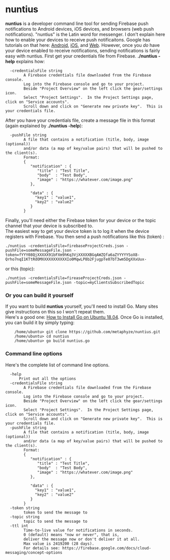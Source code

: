 # nuntius
<b>nuntius</b> is a developer command line tool for sending Firebase push notifications to Android devices,
iOS devices, and browsers (web push notifications).  "nuntius" is the Latin word for messenger.  I don't explain here how to 
enable your devices to receive push notificaitons.  Google has tutorials on that here: [Android](https://firebase.google.com/docs/cloud-messaging/android/client),
[iOS](https://firebase.google.com/docs/cloud-messaging/ios/client), and [Web](https://firebase.google.com/docs/cloud-messaging/js/client).
However, once you <em>do</em> have your device enabled to receive notifications, sending notifications is fairly easy with nuntius.
First get your credentials file from Firebase.  <b>./nuntius -help</b> explains how:
```
  -credentialsFile string
    	A Firebase credentials file downloaded from the Firebase console.
    	Log into the Firebase console and go to your project. 
    	Beside "Project Overview" on the left click the gear/settings icon.  
    	Select "Project Settings".  In the Project Settings page, click on "Service accounts".  
    	Scroll down and click on "Generate new private key".  This is your credentials file.
```
After you have your credentials file, create a message file in this format (again explained by <b>./nuntius -help</b>):
```
  -pushFile string
    	A file that contains a notification (title, body, image (optional)) 
    	and/or data (a map of key/value pairs) that will be pushed to the client(s). 
    	Format:
    	{
    	   "notification" : { 
    	      "title" : "Test Title",
    	      "body"  : "Test Body",
    	      "image" : "https://whatever.com/image.png"
    	   },  
    	
    	   "data" : { 
    	     "key1" : "value1",
    	     "key2" : "value2"
    	   }   
    	}
```

Finally, you'll need either the Firebase token for your device or the topic channel that your device is subscribed to.  
The easiest way to get your device token is to log it when the device registers with Firebase. You then send a push notifications like this (token)
:
```
./nuntius -credentialsFile=firebaseProjectCreds.json -pushFile=someMessageFile.json -token=fYYY08QjXXXXX91bFXm9hKq3VjXXXXXBGqAWZQfa6aZYYYYYSoX8-Qrho7nqI1KTtRdOMXXXXXXXXXXXIo0MqwLP8b2FjugpTe07bT3wm5DgXXxUux-
```
or this (topic):
```
./nuntius -credentialsFile=fireaseProjectCreds.json -pushFile=someMessageFile.json -topic=myClientsSubscribedTopic
```

### Or you can build it yourself
If you want to build <b>nuntius</b> yourself, you'll need to install Go.  Many sites give instructions on this so I won't repeat them.  
Here's a good one: [How to Install Go on Ubuntu 18.04](https://linuxize.com/post/how-to-install-go-on-ubuntu-18-04/).
Once Go is installed, you can build it by simply typing:

```
    /home/ubuntu> git clone https://github.com/metaphyze/nuntius.git
    /home/ubuntu> cd nuntius
    /home/ubuntu> go build nuntius.go
```


### Command line options
Here's the complete list of command line options.  
```
  -help 
      Print out all the options
  -credentialsFile string
    	A Firebase credentials file downloaded from the Firebase console.
    	Log into the Firebase console and go to your project. 
    	Beside "Project Overview" on the left click the gear/settings icon.  
    	Select "Project Settings".  In the Project Settings page, click on "Service accounts".  
    	Scroll down and click on "Generate new private key".  This is your credentials file.
  -pushFile string
    	A file that contains a notification (title, body, image (optional)) 
    	and/or data (a map of key/value pairs) that will be pushed to the client(s). 
    	Format:
    	{
    	   "notification" : { 
    	      "title" : "Test Title",
    	      "body"  : "Test Body",
    	      "image" : "https://whatever.com/image.png"
    	   },  
    	
    	   "data" : { 
    	     "key1" : "value1",
    	     "key2" : "value2"
    	   }   
    	}
  -token string
    	token to send the message to
  -topic string
    	topic to send the message to
  -ttl int
    	Time-to-live value for notifications in seconds.
    	0 (default) means "now or never", that is,
    	deliver the message now or don't deliver it at all.
    	Max value is 2419200 (28 days).
    	For details see: https://firebase.google.com/docs/cloud-messaging/concept-options
```
